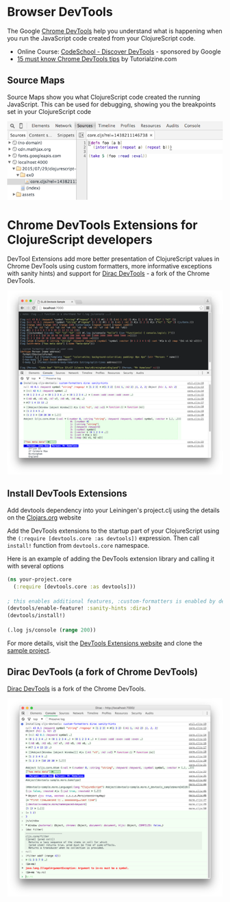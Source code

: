 # Browser DevTools

The Google [Chrome DevTools](https://developers.google.com/web/tools/chrome-devtools/) help you understand what is happening when you run the JavaScript code created from your ClojureScript code.

  * Online Course: [CodeSchool - Discover DevTools](https://www.codeschool.com/courses/discover-devtools) - sponsored by Google
  * [15 must know Chrome DevTools tips](http://tutorialzine.com/2015/03/15-must-know-chrome-devtools-tips-tricks/) by Tutorialzine.com

## Source Maps

Source Maps show you what ClojureScript code created the running JavaScript.  This can be used for debugging, showing you the breakpoints set in your ClojureScript code

![Chrome DevTools - inline source maps](/images/chrome-devtools-inline-source-maps.png)


# Chrome DevTools Extensions for ClojureScript developers

DevTool Extensions add more better presentation of ClojureScript values in Chrome DevTools using custom formatters, more informative exceptions with sanity hints) and support for [Dirac DevTools](https://github.com/binaryage/dirac) - a fork of the Chrome DevTools.


![Chrome DevTools Extensions - ClojureScript data structure formatting](/images/chrome-devtools-clojurescript-data-structure-formatting.png)


## Install DevTools Extensions

Add devtools dependency into your Leiningen's project.clj using the details on the [Clojars.org](https://clojars.org/binaryage/devtools) website

Add the DevTools extensions to the startup part of your ClojureScript using the `(:require [devtools.core :as devtools])` expression.  Then call `install!` function from `devtools.core` namespace. 

Here is an example of adding the DevTools extension library and calling it with several options

```cljs
(ns your-project.core
  (:require [devtools.core :as devtools]))

; this enables additional features, :custom-formatters is enabled by default
(devtools/enable-feature! :sanity-hints :dirac)
(devtools/install!)

(.log js/console (range 200))
```

For more details, visit the [DevTools Extensions website](https://github.com/binaryage/cljs-devtools) and clone the [sample project](https://github.com/binaryage/cljs-devtools-sample).


## Dirac DevTools (a fork of Chrome DevTools)

[Dirac DevTools](https://github.com/binaryage/dirac) is a fork of the Chrome DevTools.

![Dirac DevTools - a fork of Chrome DevTools](/images/chrome-devtools-dirac-fork.png)

